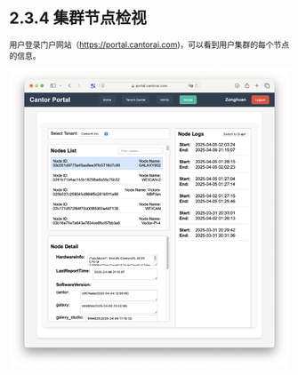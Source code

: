 # 2.3.4 集群节点检视

用户登录门户网站（https://portal.cantorai.com)，可以看到用户集群的每个节点的信息。

![image-20250502104717780](images/node-info.png)